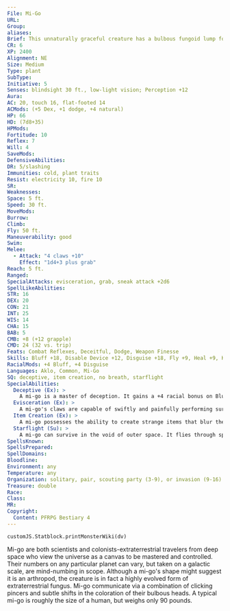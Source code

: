 ```yaml
---
File: Mi-Go
URL: 
Group: 
aliases: 
Brief: This unnaturally graceful creature has a bulbous fungoid lump for a head, spiny insectoid wings, and a tangle of spiky, clawed legs.
CR: 6
XP: 2400
Alignment: NE
Size: Medium
Type: plant
SubType: 
Initiative: 5
Senses: blindsight 30 ft., low-light vision; Perception +12
Aura: 
AC: 20, touch 16, flat-footed 14
ACMods: (+5 Dex, +1 dodge, +4 natural)
HP: 66
HD: (7d8+35)
HPMods: 
Fortitude: 10
Reflex: 7
Will: 4
SaveMods: 
DefensiveAbilities: 
DR: 5/slashing
Immunities: cold, plant traits
Resist: electricity 10, fire 10
SR: 
Weaknesses: 
Space: 5 ft.
Speed: 30 ft.
MoveMods: 
Burrow: 
Climb: 
Fly: 50 ft.
Maneuverability: good
Swim: 
Melee: 
  - Attack: "4 claws +10"
    Effect: "1d4+3 plus grab"
Reach: 5 ft.
Ranged: 
SpecialAttacks: evisceration, grab, sneak attack +2d6
SpellLikeAbilities: 
STR: 16
DEX: 20
CON: 21
INT: 25
WIS: 14
CHA: 15
BAB: 5
CMB: +8 (+12 grapple)
CMD: 24 (32 vs. trip)
Feats: Combat Reflexes, Deceitful, Dodge, Weapon Finesse
Skills: Bluff +18, Disable Device +12, Disguise +18, Fly +9, Heal +9, Knowledge (arcana, geography) +14, Perception +12, Spellcraft +14, Stealth +15
RacialMods: +4 Bluff, +4 Disguise
Languages: Aklo, Common, Mi-Go
SQ: deceptive, item creation, no breath, starflight
SpecialAbilities:
  Deceptive (Ex): >
    A mi-go is a master of deception. It gains a +4 racial bonus on Bluff and Disguise checks. Bluff and Disguise are always class skills for a mi-go.
  Evisceration (Ex): >
    A mi-go's claws are capable of swiftly and painfully performing surgical operations upon helpless creatures or those it has grappled. When a mi-go makes a successful grapple check, in addition to any other effects caused by a successful grapple, it deals sneak attack damage to the victim. A creature that takes this damage must succeed at a DC 18 Fortitude save or take 1d4 points of ability damage from the invasive surgery (the type of ability damage dealt is chosen by the mi-go at the time the evisceration occurs). The save DC is Dexterity-based.
  Item Creation (Ex): >
    A mi-go possesses the ability to create strange items that blur the line between magic and technology, given time and resources. This ability allows a mi-go to ignore all of the Item Creation feat requirements and spellcasting requirements for creating a magic item; the resulting item is always mi-go technology. A mi-go can use the Heal skill to craft mi-go technology. When a mi-go uses this ability to craft an item, it must use a larger amount of strange ingredients and expendable resources-this effectively doubles the gp cost to create the item.
  Starflight (Su): >
    A mi-go can survive in the void of outer space. It flies through space at incredible speeds. Although exact travel times vary, a trip within a single solar system normally takes 3d20 months, while a trip beyond normally takes 3d20 years (or more, at the GM's discretion)-provided the mi-go knows the way to its destination.
SpellsKnown: 
SpellsPrepared: 
SpellDomains: 
Bloodline: 
Environment: any
Temperature: any
Organization: solitary, pair, scouting party (3-9), or invasion (9-16)
Treasure: double
Race: 
Class: 
MR: 
Copyright:
  Content: PFRPG Bestiary 4
---
```

```dataviewjs
customJS.Statblock.printMonsterWiki(dv)
```
Mi-go are both scientists and colonists-extraterrestrial travelers from deep space who view the universe as a canvas to be mastered and controlled. Their numbers on any particular planet can vary, but taken on a galactic scale, are mind-numbing in scope. Although a mi-go's shape might suggest it is an arthropod, the creature is in fact a highly evolved form of extraterrestrial fungus. Mi-go communicate via a combination of clicking pincers and subtle shifts in the coloration of their bulbous heads. A typical mi-go is roughly the size of a human, but weighs only 90 pounds.
